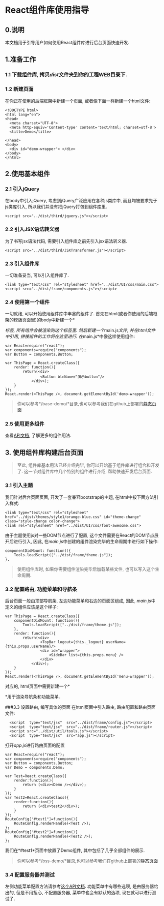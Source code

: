 # React组件库使用指导


## 0.说明
本文档用于引导用户如何使用React组件库进行后台页面快速开发.

## 1.准备工作

### 1.1 下载[组件库](https://github.com/ctyun/components-demo/archive/master.zip), 拷贝*dist*文件夹到你的工程WEB目录下.


### 1.2 新建页面
在你正在使用的后端框架中新建一个页面, 或者像下面一样新建一个html文件:
```
<!DOCTYPE html>
<html lang="en">
<head>
  <meta charset="UTF-8">
  <meta http-equiv='Content-type' content='text/html; charset=utf-8'>
  <title>Demo</title>

</head>
<body>
  <div id="demo-wrapper"> </div>
</body>
</html>
```

## 2.使用基本组件

### 2.1 引入jQuery
在body中引入jQuery, 考虑到jQuery广泛应用在各种js类库中, 而且均被要求先于js类库引入, 所以我们并没有把jQuery打包到组件库里.
```
<script src="../dist/third/jquery.js"></script>
```

### 2.2 引入JSX语法转义器
为了书写jsx语法代码, 需要引入组件库之前先引入jsx语法转义器.
```
<script src="../dist/third/JSXTransformer.js"></script>
```

### 2.3 引入组件库
一切准备妥当, 可以引入组件库了.
```
<link type="text/css" rel="stylesheet" href="../dist/UI/css/main.css">
<script src="../dist/frame/components.js"></script>
```

### 2.4 使用第一个组件
一切就绪, 可以开始使用组件库中丰富的组件了.
首先在html(或者你使用的后端框架的模版页面里)的body中新建一个*<div id="demo-wrapper">*标签, 所有组件会被渲染到这个标签里.
然后新建一个*main.js*文件, 并在html文件中引用, 拼接组件的工作将在这里进行.
在*main.js*中像这样使用组件:
```
var React=require("react");
var components=require("components");
var Button = components.Button;

var ThisPage = React.createClass({
	render: function(){
	    return(<div>
	    		<Button btnName="演示button"/>
	        </div>);
	}
});
React.render(<ThisPage />, document.getElementById('demo-wrapper'));
```
> 你可以参考*/base-demo/*目录,也可以参考我们在github上部署的[静态页面](http://ctyun.github.io/components-demo/base-demo/base-demo.html)

### 2.5 使用更多组件
查看[API文档](http://等待补充), 了解更多的组件用法.


## 3. 使用组件库构建后台页面
>至此, 组件库基本用法已经介绍完毕, 你可以开始基于组件库进行组合和开发了. 这一节对组件库中几个特别的组件进行介绍, 帮助快速开发后台页面.

### 3.1 引入主题
我们针对后台页面页面, 开发了一套兼容bootstrap的主题, 在html中按下面方法引入样式:
```
<link type="text/css" rel="stylesheet" href="../dist/themes/style1/orange-blue.css" id="theme-change" class="style-change color-change">
<link rel="stylesheet" href="../dist/UI/css/font-awesome.css">
```
由于主题使用js对一些DOM节点进行了配置, 这个文件需要在React的DOM节点展开后进行引入, 因此, 在*main.js*中创建的组件渲染完毕的生命周期中进行如下操作:
```
componentDidMount: function(){
    Tools.loadScript(["../dist/frame/theme.js"]);
},
```
> 使用组件库时, 如果你需要组件渲染完毕后加载某些文件, 也可以写入这个生命周期.

### 3.2 配置路由, 功能菜单和导航条
后台页面一般由顶部导航条, 左边功能菜单和右边的页面区组成, 因此, *main.js*中定义的组件应该是这个样子:
```
var ThisPage = React.createClass({
    componentDidMount: function(){
	    Tools.loadScript(["../dist/frame/theme.js"]);
	},
	render: function(){
	    return(<div>
	            <TopBar logout={this._logout} userName={this.props.userName}/>
	            <div id="wrapper">
	                <SideBar list={this.props.menu} />
	            </div>
	        </div>);
	}
});
React.render(<ThisPage />, document.getElementById('menu-wrapper'));
```
对应的, html页面中需要新建一个*<div id="menu-wrapper">*用于渲染导航条和功能菜单.

###3.3 设置路由, 编写具体的页面
在html页面中引入路由, 路由配置和路由页面文件:
```
  <script  type="text/jsx"  src="../dist/frame/config.js"></script>
  <script  type="text/jsx"  src="../dist/frame/router.js"></script>
  <script src="../dist/util/tools.js"></script>
  <script  type="text/jsx"  src="app.js"></script>
```
打开*app.js*进行路由页面的配置
```
var React=require("react");
var components=require("components");
var Button = components.Button;
var Demo = components.Demo;

var Test=React.createClass({
    render:function(){
        return (<div><Demo /></div>);
    }
});
var Test2=React.createClass({
    render:function(){
        return (<div>test2</div>);
    }
});
RouteConfig["#test1"]=function(){
    RouteConfig.renderHandle(<Test />);
};
RouteConfig["#test2"]=function(){
    RouteConfig.renderHandle(<Test2 />);
};
```
我们在*#test1*页面中放置了Demo组件, 其中包括了几乎全部组件的展示.
> 你可以参考*/bss-demo/*目录,也可以参考我们在github上部署的[静态页面](http://ctyun.github.io/components-demo/bss-demo/bss-demo.html)

### 3.4 配置服务器并测试
左侧功能菜单配置方法请参考[这个API文档](http://const的API文档).
功能菜单中有哪些选项, 是由服务器给出的, 但是不用担心, 不配置服务器, 菜单中也会有默认的选项, 现在就可以进行测试了.
